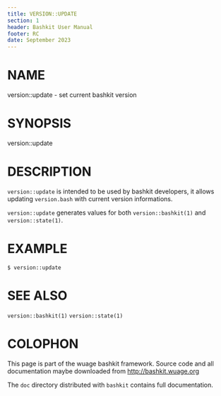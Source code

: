 ```yaml
---
title: VERSION::UPDATE
section: 1
header: Bashkit User Manual
footer: RC
date: September 2023
---
```

# NAME

version::update - set current bashkit version

# SYNOPSIS

version::update

# DESCRIPTION

`version::update` is intended to be used by bashkit developers,
it allows updating `version.bash` with current version informations.

`version::update` generates values for both `version::bashkit(1)` and `version::state(1)`.

# EXAMPLE

    $ version::update

# SEE ALSO

`version::bashkit(1)` `version::state(1)`

# COLOPHON
This page is part of the wuage bashkit framework. Source code and all
documentation maybe downloaded from <http://bashkit.wuage.org>

The `doc` directory distributed with `bashkit` contains full documentation.
